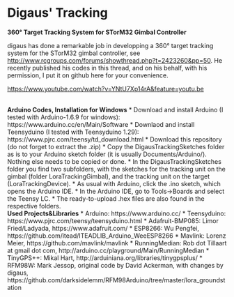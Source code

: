 Digaus' Tracking
================

<strong>360° Target Tracking System for STorM32 Gimbal Controller</strong>
<br>

digaus has done a remarkable job in developping a 360° target tracking system for the STorM32 gimbal controller, see http://www.rcgroups.com/forums/showthread.php?t=2423260&pp=50. He recently published his codes in this thread, and on his behalf, with his permission, I put it on github here for your convenience.

https://www.youtube.com/watch?v=YNtU7Xp14rA&feature=youtu.be

<br>
<strong>Arduino Codes, Installation for Windows</strong>
* Download and install Arduino (I tested with Arduino-1.6.9 for windows): https://www.arduino.cc/en/Main/Software
* Downlaod and install Teensyduino (I tested with Teensyduino 1.29): https://www.pjrc.com/teensy/td_download.html
* Download this repository (do not forget to extract the .zip)
* Copy the DigausTrackingSketches folder as is to your Arduino sketch folder (it is usually Documents/Arduino/). Nothing else needs to be copied or done.
* In the DigausTrackingSketches folder you find two subfolders, with the sketches for the tracking unit on the gimbal (folder LoraTrackingGimbal), and the tracking unit on the target (LoraTrackingDevice).
* As usual with Arduino, click the .ino sketch, which opens the Arduino IDE.
* In the Arduino IDE, go to Tools->Boards and select the Teensy LC.
* The ready-to-upload .hex files are also found in the respective folders.

<br>
<strong>Used Projects&Libraries</strong>
* Arduino: https://www.arduino.cc/
* Teensyduino: https://www.pjrc.com/teensy/teensyduino.html
* Adafruit-BMP085: Limor Fried/Ladyada, https://www.adafruit.com/
* ESP8266: Wu Pengfei, https://github.com/itead/ITEADLIB_Arduino_WeeESP8266
* Mavlink: Lorenz Meier, https://github.com/mavlink/mavlink
* RunningMedian: Rob dot Tillaart at gmail dot com, http://arduino.cc/playground/Main/RunningMedian
* TinyGPS++: Mikal Hart, http://arduiniana.org/libraries/tinygpsplus/
* RFM98W: Mark Jessop, original code by David Ackerman, with changes by digaus, https://github.com/darksidelemm/RFM98Arduino/tree/master/lora_groundstation

